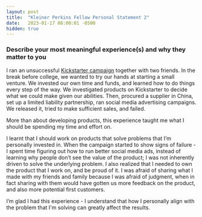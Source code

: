```yaml
---
layout: post
title:  "Kleiner Perkins Fellow Personal Statement 2"
date:   2023-01-17 08:00:01 -0500
hidden: true
---
```


### Describe your most meaningful experience(s) and why they matter to you

I ran an unsuccessful [Kickstarter campaign](https://www.kickstarter.com/projects/fiberics/relay-worlds-first-2-in-1-charging-cable-and-belt) together with two friends. In the break before college, we wanted to try our hands at starting a small venture. We invested our own time and funds, and learned how to do things every step of the way. We investigated products on Kickstarter to decide what we could make given our abilities. Then, procured a supplier in China, set up a limited liability partnership, ran social media advertising campaigns. We released it, tried to make sufficient sales, and failed.

More than about developing products, this experience taught me what I should be spending my time and effort on. 

I learnt that I should work on products that solve problems that I’m personally invested in. When the campaign started to show signs of failure - I spent time figuring out how to run better social media ads, instead of learning why people don’t see the value of the product; I was not inherently driven to solve the underlying problem. I also realized that I needed to own the product that I work on, and be proud of it. I was afraid of sharing what I made with my friends and family because I was afraid of judgment, when in fact sharing with them would have gotten us more feedback on the product, and also more potential first customers.

I’m glad I had this experience - I understand that how I personally align with the problem that I'm solving can greatly affect the results.
